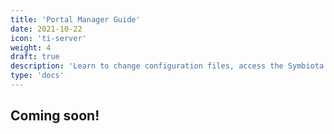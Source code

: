 ```yaml
---
title: 'Portal Manager Guide'
date: 2021-10-22
icon: 'ti-server'
weight: 4
draft: true
description: 'Learn to change configuration files, access the Symbiota backend, and perform other advanced functions'
type: 'docs'
---
```


## Coming soon!